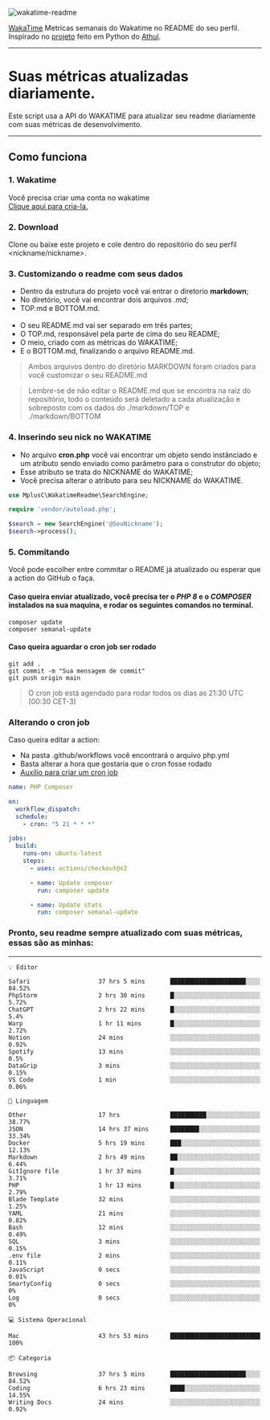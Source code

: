 ![wakatime-readme](https://socialify.git.ci/bymatheus/wakatime-readme/image?description=1&descriptionEditable=M%C3%A9tricas%20semanais%20do%20Wakatime%20no%20seu%20README%20de%20perfil.&font=KoHo&forks=1&language=1&owner=1&pattern=Signal&stargazers=1&theme=Dark)

[WakaTime](https://wakatime.com) Metricas semanais do Wakatime no README do seu perfil. <br>
Inspirado no [projeto](https://github.com/athul/waka-readme) feito em Python do [Athul](https://github.com/athul).
___

# Suas métricas atualizadas diariamente.
Este script usa a API do WAKATIME para atualizar seu readme diariamente com suas métricas de desenvolvimento.

___

## Como funciona

### 1. Wakatime
Você precisa criar uma conta no wakatime <br>
[Clique aqui para cria-la.](https://wakatime.com) 

### 2. Download
Clone ou baixe este projeto e cole dentro do repositório do seu perfil <nickname/nickname>.

### 3. Customizando o readme com seus dados
- Dentro da estrutura do projeto você vai entrar o diretorio **markdown**;  
- No diretório, você vai encontrar dois arquivos *.md*;
- TOP.md e BOTTOM.md.
<br><br>
- O seu README.md vai ser separado em três partes; 
- O TOP.md, responsável pela parte de cima do seu README;
- O meio, criado com as métricas do WAKATIME;
- E o BOTTOM.md, finalizando o arquivo README.md.<br>

> Ambos arquivos dentro do diretório MARKDOWN foram criados para você customizar o seu README.md

> Lembre-se de não editar o README.md que se encontra na raiz do repositório, todo o conteúdo será deletado a cada atualização e sobreposto com os dados do ./markdown/TOP e ./markdown/BOTTOM

### 4. Inserindo seu nick no WAKATIME
- No arquivo **cron.php** você vai encontrar um objeto sendo instânciado e um atributo sendo enviado como parâmetro para o construtor do objeto;
- Esse atributo se trata do NICKNAME do WAKATIME;
- Você precisa alterar o atributo para seu NICKNAME do WAKATIME.

```php
use MplusC\WakatimeReadme\SearchEngine;

require 'vendor/autoload.php';

$search = new SearchEngine('@SeuNickname');
$search->process();
```

### 5. Commitando
Você pode escolher entre commitar o README já atualizado ou esperar que a action do GitHub o faça. <br>

#### Caso queira enviar atualizado, você precisa ter o *PHP 8* e o *COMPOSER* instalados na sua maquina, e rodar os seguintes comandos no terminal.
```composer
composer update
composer semanal-update 
```

#### Caso queira aguardar o cron job ser rodado 
```git 
git add .
git commit -m "Sua mensagem de commit"
git push origin main
```

>O cron job está agendado para rodar todos os dias as 21:30 UTC (00:30 CET-3) 

### Alterando o cron job
Caso queira editar a action:

- Na pasta .github/workflows você encontrará o arquivo php.yml
- Basta alterar a hora que gostaria que o cron fosse rodado
- [Auxilio para criar um cron job](https://crontab.guru)

```yml
name: PHP Composer

on:
  workflow_dispatch:
  schedule:
    - cron: "5 21 * * *"

jobs:
  build:
    runs-on: ubuntu-latest
    steps:
      - uses: actions/checkout@v2

      - name: Update composer
        run: composer update

      - name: Update stats
        run: composer semanal-update
```

### Pronto, seu readme sempre atualizado com suas métricas, essas são as minhas:

___
```text
💡 Editor

Safari                   37 hrs 5 mins       █████████████████████░░░░     84.52%
PhpStorm                 2 hrs 30 mins       █░░░░░░░░░░░░░░░░░░░░░░░░      5.72%
ChatGPT                  2 hrs 22 mins       █░░░░░░░░░░░░░░░░░░░░░░░░       5.4%
Warp                     1 hr 11 mins        █░░░░░░░░░░░░░░░░░░░░░░░░      2.72%
Notion                   24 mins             ░░░░░░░░░░░░░░░░░░░░░░░░░      0.92%
Spotify                  13 mins             ░░░░░░░░░░░░░░░░░░░░░░░░░       0.5%
DataGrip                 3 mins              ░░░░░░░░░░░░░░░░░░░░░░░░░      0.15%
VS Code                  1 min               ░░░░░░░░░░░░░░░░░░░░░░░░░      0.06%
```
```text
💬 Linguagem

Other                    17 hrs              ██████████░░░░░░░░░░░░░░░     38.77%
JSON                     14 hrs 37 mins      ████████░░░░░░░░░░░░░░░░░     33.34%
Docker                   5 hrs 19 mins       ███░░░░░░░░░░░░░░░░░░░░░░     12.13%
Markdown                 2 hrs 49 mins       ██░░░░░░░░░░░░░░░░░░░░░░░      6.44%
GitIgnore file           1 hr 37 mins        █░░░░░░░░░░░░░░░░░░░░░░░░      3.71%
PHP                      1 hr 13 mins        █░░░░░░░░░░░░░░░░░░░░░░░░      2.79%
Blade Template           32 mins             ░░░░░░░░░░░░░░░░░░░░░░░░░      1.25%
YAML                     21 mins             ░░░░░░░░░░░░░░░░░░░░░░░░░      0.82%
Bash                     12 mins             ░░░░░░░░░░░░░░░░░░░░░░░░░      0.49%
SQL                      3 mins              ░░░░░░░░░░░░░░░░░░░░░░░░░      0.15%
.env file                2 mins              ░░░░░░░░░░░░░░░░░░░░░░░░░      0.11%
JavaScript               0 secs              ░░░░░░░░░░░░░░░░░░░░░░░░░      0.01%
SmartyConfig             0 secs              ░░░░░░░░░░░░░░░░░░░░░░░░░         0%
Log                      0 secs              ░░░░░░░░░░░░░░░░░░░░░░░░░         0%
```
```text
💻 Sistema Operacional

Mac                      43 hrs 53 mins      █████████████████████████       100%
```
```text
📦 Categoria

Browsing                 37 hrs 5 mins       █████████████████████░░░░     84.52%
Coding                   6 hrs 23 mins       ████░░░░░░░░░░░░░░░░░░░░░     14.55%
Writing Docs             24 mins             ░░░░░░░░░░░░░░░░░░░░░░░░░      0.92%
```
